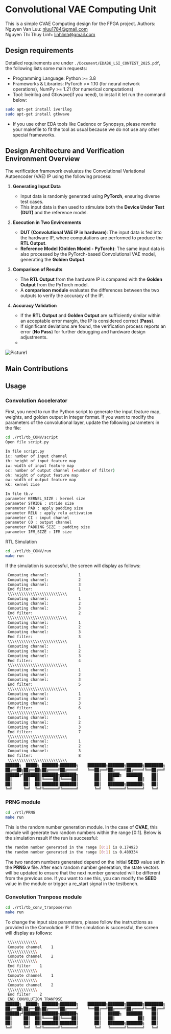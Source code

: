 # Convolutional VAE Computing Unit
This is a simple CVAE Computing design for the FPGA project.
Authors:\
Nguyen Van Luu: nluu1784@gmail.com \
Nguyen Thi Thuy Linh: linhlinh@gmail.com

## Design requirements
Detailed requirements are under `./Document/EDABK_LSI_CONTEST_2025.pdf`, the following lists some main requests:
* Programming Language: Python >= 3.8
* Frameworks & Libraries: PyTorch >= 1.10 (for neural network operations), NumPy >= 1.21 (for numerical computations)
* Tool: Iveirilog and Gtkwave(if you need), to install it let run the command below:
```sh
sudo apt-get install iverilog
sudo apt-get install gtkwave 
```
* If you use other EDA tools like Cadence or Synopsys, please rewrite your makefile to fit the tool as usual because we do not use any other special frameworks.

## Design Architecture and Verification Environment Overview
The verification framework evaluates the Convolutional Variational Autoencoder (VAE) IP using the following process:
1. **Generating Input Data**  
   - Input data is randomly generated using **PyTorch**, ensuring diverse test cases.  
   - This input data is then used to stimulate both the **Device Under Test (DUT)** and the reference model.  

2. **Execution in Two Environments**  
   - **DUT (Convolutional VAE IP in hardware)**: The input data is fed into the hardware IP, where computations are performed to produce the **RTL Output**.  
   - **Reference Model (Golden Model - PyTorch)**: The same input data is also processed by the PyTorch-based Convolutional VAE model, generating the **Golden Output**.  

3. **Comparison of Results**  
   - The **RTL Output** from the hardware IP is compared with the **Golden Output** from the PyTorch model.  
   - A **comparison module** evaluates the differences between the two outputs to verify the accuracy of the IP.  

4. **Accuracy Validation**  
   - If the **RTL Output** and **Golden Output** are sufficiently similar within an acceptable error margin, the IP is considered correct (**Pass**).  
   - If significant deviations are found, the verification process reports an error (**No Pass**) for further debugging and hardware design adjustments.
   - 
![Picture1](https://github.com/user-attachments/assets/ffabb259-c742-42b4-a577-ffc195eb0779)

## Main Contributions

## Usage
### Convolution Accelerator
First, you need to run the Python script to generate the input feature map, weights, and golden output in integer format.
If you want to modify the parameters of the convolutional layer, update the following parameters in the file:
```sh
cd ./rtl/tb_CONV/script
Open file script.py
```
```sh
In file script.py
ic: number of input channel
ih: height of input feature map
iw: width of input feature map
oc: number of output channel (=number of filter)
oh: height of output feature map
ow: width of output feature map
kk: kernel zise

In file tb.v
parameter KERNEL_SIZE : kernel size
parameter STRIDE : stride size
parameter PAD : apply padding size
parameter RELU : apply relu activation
parameter CI : input channel
parameter CO : output channel
parameter PADDING_SIZE : padding size
parameter IFM_SIZE : IFM size
```

RTL Simulation 

```sh
cd ./rtl/tb_CONV/run
make run
```
If the simulation is successful, the screen will display as follows: 
```sh
 Computing channel:             1
 Computing channel:             2
 Computing channel:             3
 End filter:                    1
 \\\\\\\\\\\\\\\\\\\\\\\\\\
 Computing channel:             1
 Computing channel:             2
 Computing channel:             3
 End filter:                    2
 \\\\\\\\\\\\\\\\\\\\\\\\\\
 Computing channel:             1
 Computing channel:             2
 Computing channel:             3
 End filter:                    3
 \\\\\\\\\\\\\\\\\\\\\\\\\\
 Computing channel:             1
 Computing channel:             2
 Computing channel:             3
 End filter:                    4
 \\\\\\\\\\\\\\\\\\\\\\\\\\
 Computing channel:             1
 Computing channel:             2
 Computing channel:             3
 End filter:                    5
 \\\\\\\\\\\\\\\\\\\\\\\\\\
 Computing channel:             1
 Computing channel:             2
 Computing channel:             3
 End filter:                    6
 \\\\\\\\\\\\\\\\\\\\\\\\\\
 Computing channel:             1
 Computing channel:             2
 Computing channel:             3
 End filter:                    7
 \\\\\\\\\\\\\\\\\\\\\\\\\\
 Computing channel:             1
 Computing channel:             2
 Computing channel:             3
 End filter:                    8
 \\\\\\\\\\\\\\\\\\\\\\\\\\
██████╗  █████╗ ███████╗███████╗    ████████╗███████╗███████╗████████╗                                                                               
██╔══██╗██╔══██╗██╔════╝██╔════╝    ╚══██╔══╝██╔════╝██╔════╝╚══██╔══╝                                                                               
██████╔╝███████║███████╗███████╗       ██║   █████╗  ███████    ██║
██║     ██║  ██║╚════██║╚════██║       ██║   ██║          ██║   ██║  
██║     ██║  ██║███████║███████║       ██║   ███████╗███████╗   ██║                                          
╚═╝     ╚═╝  ╚═╝╚══════╝╚══════╝       ╚═╝   ╚══════╝╚══════╝   ╚═╝
```
### PRNG module
```sh
cd ./rtl/PRNG
make run
```
This is the random number generation module. In the case of **CVAE**, this module will generate two random numbers within the range [0:1]. Below is the simulation result if the run is successful:
```sh
the random number generated in the range [0:1] is 0.174923
the random number generated in the range [0:1] is 0.489334
```
The two random numbers generated depend on the initial **SEED** value set in the **PRNG.v** file. After each random number generation, the state vectors will be updated to ensure that the next number generated will be different from the previous one. If you want to see this, you can modify the **SEED** value in the module or trigger a re_start signal in the testbench.

### Convolution Tranpose module
```sh
cd ./rtl/tb_conv_tranpose/run
make run
```
To change the input size parameters, please follow the instructions as provided in the Convolution IP.
If the simulation is successful, the screen will display as follows: 
```sh
 \\\\\\\\\\\\\
 Compute channel    1
 \\\\\\\\\\\\\
 Compute channel    2
 \\\\\\\\\\\\\
 End filter    1
 \\\\\\\\\\\\\
 Compute channel    1
 \\\\\\\\\\\\\
 Compute channel    2
 \\\\\\\\\\\\\
 End filter    2
 END CONVOLUTION TRANPOSE
██████╗  █████╗ ███████╗███████╗    ████████╗███████╗███████╗████████╗                                                                               
██╔══██╗██╔══██╗██╔════╝██╔════╝    ╚══██╔══╝██╔════╝██╔════╝╚══██╔══╝                                                                               
██████╔╝███████║███████╗███████╗       ██║   █████╗  ███████    ██║
██║     ██║  ██║╚════██║╚════██║       ██║   ██║          ██║   ██║  
██║     ██║  ██║███████║███████║       ██║   ███████╗███████╗   ██║                                          
╚═╝     ╚═╝  ╚═╝╚══════╝╚══════╝       ╚═╝   ╚══════╝╚══════╝   ╚═╝
```

